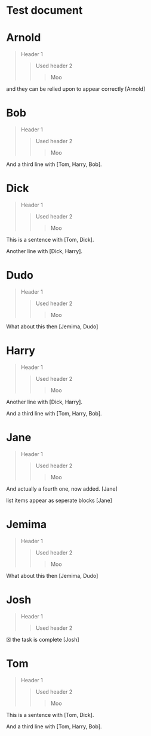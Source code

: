# Test document

# Arnold

> Header 1
>> Used header 2
>>> Moo

and they can be relied upon to appear correctly \[Arnold\]

# Bob

> Header 1
>> Used header 2
>>> Moo

And a third line with \[Tom, Harry, Bob\].

# Dick

> Header 1
>> Used header 2
>>> Moo

This is a sentence with \[Tom, Dick\].

Another line with \[Dick, Harry\].

# Dudo

> Header 1
>> Used header 2
>>> Moo

What about this then \[Jemima, Dudo\]

# Harry

> Header 1
>> Used header 2
>>> Moo

Another line with \[Dick, Harry\].

And a third line with \[Tom, Harry, Bob\].

# Jane

> Header 1
>> Used header 2
>>> Moo

And actually a fourth one, now added. \[Jane\]

list items appear as seperate blocks \[Jane\]

# Jemima

> Header 1
>> Used header 2
>>> Moo

What about this then \[Jemima, Dudo\]

# Josh

> Header 1
>> Used header 2

☒ the task is complete \[Josh\]

# Tom

> Header 1
>> Used header 2
>>> Moo

This is a sentence with \[Tom, Dick\].

And a third line with \[Tom, Harry, Bob\].
